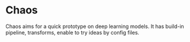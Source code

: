 # Chaos

Chaos aims for a quick prototype on deep learning models. It has build-in pipeline, transforms, enable to try ideas by config files.
